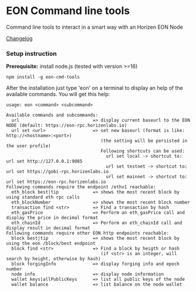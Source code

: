 # EON Command line tools

Command line tools to interact in a smart way with an Horizen EON Node

[Changelog](/CHANGELOG.md)

### Setup instruction

**Prerequisite:** install node.js (tested with version >=16)

```
npm install -g eon-cmd-tools
```

After the installation just type 'eon' on a terminal to display an help of the available commands.
You will get this help:

```
usage: eon <command> <subcommand>

Available commands and subcommands:
  url                            => display current baseurl to the EON NODE (default: https://eon-rpc.horizenlabs.io)
  url set <url>                  => set new baseurl (format is like:  http://<hostname>:<port>)
                                    (the setting will be persisted in the user profile)
                                    Following shortcuts can be used:
                                      url set local -> shortcut to: url set http://127.0.0.1:9085
                                      url set testnet -> shortcut to: url set https://gobi-rpc.horizenlabs.io
                                      url set mainnet -> shortcut to: url set https://eon-rpc.horizenlabs.io
Following commands require the endpoint /ethv1 reachable:
  eth_block best|tip             => shows the most recent block by using standard eth rpc calls
  eth_blockNumber                => shows the most recent block number
  transaction find <str>         => Find a transaction by hash
  eth_gasPrice                   => Perform an eth_gasPrice call and display the price in decimal format
  eth_chainId                    => Perform an eth_chainId call and display result in decimal format
Following commands require other EON http endpoints reachable:
  block best|tip                 => shows the most recent block by using the eon /block/best endpoint
  block find <str>               => Find a block by heigth or hash
                                    (if <str> is an integer, will search by height, otherwise by hash)
  block forgingInfo              => display forging info and epoch number
  node info                      => display node information
  wallet keys|allPublicKeys      => list all public keys of the node
  wallet balance                 => list balance on the node wallet
```

